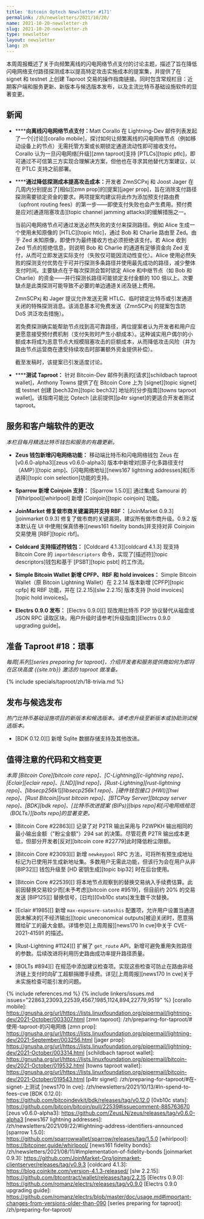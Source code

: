 ```yaml
---
title: 'Bitcoin Optech Newsletter #171'
permalink: /zh/newsletters/2021/10/20/
name: 2021-10-20-newsletter-zh
slug: 2021-10-20-newsletter-zh
type: newsletter
layout: newsletter
lang: zh
---
```

本周周报概述了关于向频繁离线的闪电网络节点支付的讨论主题，描述了旨在降低闪电网络支付路径探测成本以提高特定攻击实施成本的提案集，并提供了在 signet 和 testnet 上创建 Taproot 交易的操作指南链接。同时包含常规栏目：近期客户端和服务更新、新版本与候选版本发布，以及主流比特币基础设施软件的显著变更。

## 新闻

- ​**<!--paying-offline-ln-nodes-->****向离线闪电网络节点支付：​** Matt Corallo 在 Lightning-Dev 邮件列表发起了一个[讨论][corallo mobile]，探讨如何让频繁离线的闪电网络节点（例如移动设备上的节点）无需托管方案或长期锁定通道流动性即可接收支付。Corallo 认为一旦闪电网络[升级][zmn taproot]支持 [PTLCs][topic ptlc]，即可通过不可信第三方实现合理解决方案，但他也在寻求其他替代方案建议，以在 PTLC 支持之前部署。

- ​**<!--lowering-the-cost-of-probing-to-make-attacks-more-expensive-->****通过降低探测成本提高攻击成本：​** 开发者 ZmnSCPxj 和 Joost Jager 在几周内分别提出了[相似][zmn prop]的[提案][jager prop]，旨在消除支付路径探测需要锁定资金的要求。两项提案均建议将此作为添加预支付路由费（upfront routing fees）的第一步——即使支付失败也会产生费用。预付费是应对[通道阻塞攻击][topic channel jamming attacks]的缓解措施之一。

  当前闪电网络节点可通过发送必然失败的支付来探测路径。例如 Alice 生成一个使用未知原像的 [HTLC][topic htlc]，通过 Bob 和 Charlie 路由至 Zed。由于 Zed 未知原像，即使作为最终接收方也必须拒绝该支付。若 Alice 收到 Zed 节点的拒绝信息，则说明 Bob 和 Charlie 的通道有足够资金向 Zed 支付，从而可立即发送实际支付（失败仅可能因流动性变化）。Alice 使用必然失败的探测支付优势在于可并行探测多条路径并使用最先成功的路径，减少整体支付时间。主要缺点在于每次探测会暂时锁定 Alice 和中继节点（如 Bob 和 Charlie）的资金——并行探测长路径可能锁定支付金额的 100 倍以上。次要缺点是此类探测可能导致不必要的单边通道关闭及链上费用。

  ZmnSCPxj 和 Jager 提议允许发送无需 HTLC、临时锁定比特币或引发通道关闭的特殊探测消息。该消息基本可免费发送（ZmnSCPxj 的提案包含防 DoS 洪泛攻击措施）。

  若免费探测确实能帮助节点找到高可靠路径，两位提案者认为开发者和用户应更愿意接受预付费机制（支付失败时产生小额成本）。这种诚实用户偶尔的小额成本将成为恶意节点大规模阻塞攻击的巨额成本，从而降低攻击风险（并为路由节点运营商在遭受持续攻击时部署额外资金提供补偿）。

  截至发稿时，该提案已引发适度讨论。

- ​**<!--testing-taproot-->****测试 Taproot：​** 针对 Bitcoin-Dev 邮件列表的[请求][schildbach taproot wallet]，Anthony Towns 提供了在 Bitcoin Core 上为 [signet][topic signet] 或 testnet 创建 [bech32m][topic bech32] 地址的[分步指南][towns taproot wallet]。该指南可能比 Optech [此前提供][p4tr signet]的更适合开发者测试 taproot。

## 服务和客户端软件的更改

*本栏目每月精选比特币钱包和服务的有趣更新。*

- ​**<!--zeus-wallet-adds-ln-features-->**​**Zeus 钱包新增闪电网络功能：​**
  移动端比特币和闪电网络钱包 Zeus 在 [v0.6.0-alpha3][zeus v0.6.0-alpha3] 版本中新增对[原子化多路径支付（AMP）][topic amp]、[闪电网络地址][news167 lightning addresses]和[币选择][topic coin selection]功能的支持。

- ​**<!--sparrow-adds-coinjoin-support-->**​**Sparrow 新增 Coinjoin 支持：​**
  [Sparrow 1.5.0][] 通过集成 Samourai 的 [Whirlpool][whirlpool] 新增 [Coinjoin][topic coinjoin] 功能。

- ​**<!--joinmarket-fixes-a-critical-bug-for-makers-and-adds-rbf-support-->**​**JoinMarket 修复做市商关键漏洞并支持 RBF：​**
  [JoinMarket 0.9.3][joinmarket 0.9.3] 修复了做市商的关键漏洞，建议所有做市商升级。0.9.2 版本默认在 UI 中使用[保真债券][news161 fidelity bonds]并支持对非 Coinjoin 交易使用 [RBF][topic rbf]。

- ​**<!--coldcard-supports-descriptor-based-wallets-->**​**Coldcard 支持描述符钱包：​**
  [Coldcard 4.1.3][coldcard 4.1.3] 现支持 Bitcoin Core 的 `importdescriptors` 命令，实现了[描述符][topic descriptors]钱包和基于 [PSBT][topic psbt] 的工作流。

- ​**<!--simple-bitcoin-wallet-adds-cpfp-rbf-hold-invoices-->**​**Simple Bitcoin Wallet 新增 CPFP、RBF 和 hold invoices：​**
  Simple Bitcoin Wallet（原 Bitcoin Lightning Wallet）在 2.2.14 版本新增 [CPFP][topic cpfp] 和 RBF 功能，并在 [2.2.15][slw 2.2.15] 版本支持 [hold invoices][topic hold invoices]。

- ​**<!--electrs-0-9-0-released-->**​**Electrs 0.9.0 发布：​**
  [Electrs 0.9.0][] 现改用比特币 P2P 协议替代从磁盘或 JSON RPC 读取区块。用户升级时请参考[升级指南][Electrs 0.9.0 upgrading guide]。

## 准备 Taproot #18：琐事

*每周[系列][series preparing for taproot]，介绍开发者和服务提供商如何为即将在区块高度 {{site.trb}} 激活的 taproot 做准备。*

{% include specials/taproot/zh/18-trivia.md %}

## 发布与候选发布

*热门比特币基础设施项目的新版本和候选版本。请考虑升级至新版本或协助测试候选版本。*

- [BDK 0.12.0][] 新增 Sqlite 数据存储支持及其他改进。

## 值得注意的代码和文档变更

*本周 [Bitcoin Core][bitcoin core repo]、[C-Lightning][c-lightning repo]、[Eclair][eclair repo]、[LND][lnd repo]、[Rust-Lightning][rust-lightning repo]、[libsecp256k1][libsecp256k1 repo]、[硬件钱包接口 (HWI)][hwi repo]、[Rust Bitcoin][rust bitcoin repo]、[BTCPay Server][btcpay server repo]、[BDK][bdk repo]、[比特币改进提案 (BIPs)][bips repo]和[闪电网络规范（BOLTs）][bolts repo]的显著变更。*

<!-- we wouldn't normally cover a small code comment like this, but it
seems worth publicizing the decision to use this value -->
- [Bitcoin Core #22863][] 记录了对 P2TR 输出采用与 P2WPKH 输出相同的最小输出金额（"粉尘金额"）294 sat 的决策。尽管花费 P2TR 输出成本更低，但部分开发者[反对][bitcoin core #22779]此时降低粉尘限额。

- [Bitcoin Core #23093][] 新增 `newkeypool` RPC 方法，可将所有预生成地址标记为已使用并生成新地址集。多数用户无需此功能，但该行为会在用户从非 [BIP32][] 钱包升级至 [HD 密钥生成][topic bip32] 时在后台使用。

- [Bitcoin Core #22539][] 将本地节点观察到的替换交易纳入手续费估算。此前因替换交易较少而[未予考虑][bitcoin core #9519]，但目前约 20% 的交易发送 [BIP125][] 替换信号，[日均][0xb10c stats]发生数千次替换。

- [Eclair #1985][] 新增 `max-exposure-satoshis` 配置项，允许用户设置当通道因未解决的[不经济输出][topic uneconomical outputs]被迫关闭时，愿意捐赠给矿工的最大金额。详情参见[上周周报][news170 ln cve]中关于 CVE-2021-41591 的描述。

- [Rust-Lightning #1124][] 扩展了 `get_route` API，新增可避免重用失败路径的参数。后续改进将利用历史路由成功率提升路径质量。

- [BOLTs #894][] 在规范中添加建议检查项。实现这些检查可防止在路由非经济链上支付时向矿工超额捐赠手续费。详见[上周周报][news170 ln cve]关于未实施检查可能引发的问题。


{% include references.md %}
{% include linkers/issues.md issues="22863,23093,22539,4567,1985,1124,894,22779,9519" %}
[corallo mobile]: https://gnusha.org/url/https://lists.linuxfoundation.org/pipermail/lightning-dev/2021-October/003307.html
[zmn taproot]: /zh/preparing-for-taproot/#使用-taproot-的闪电网络
[zmn prop]: https://gnusha.org/url/https://lists.linuxfoundation.org/pipermail/lightning-dev/2021-September/003256.html
[jager prop]: https://gnusha.org/url/https://lists.linuxfoundation.org/pipermail/lightning-dev/2021-October/003314.html
[schildbach taproot wallet]: https://gnusha.org/url/https://lists.linuxfoundation.org/pipermail/bitcoin-dev/2021-October/019532.html
[towns taproot wallet]: https://gnusha.org/url/https://lists.linuxfoundation.org/pipermail/bitcoin-dev/2021-October/019543.html
[p4tr signet]: /zh/preparing-for-taproot/#在-signet-上测试
[news170 ln cve]: /zh/newsletters/2021/10/13/#ln-spend-to-fees-cve
[BDK 0.12.0]: https://github.com/bitcoindevkit/bdk/releases/tag/v0.12.0
[0xb10c stats]: https://github.com/bitcoin/bitcoin/pull/22539#issuecomment-885763670
[zeus v0.6.0-alpha3]: https://github.com/ZeusLN/zeus/releases/tag/v0.6.0-alpha3
[news167 lightning addresses]: /zh/newsletters/2021/09/22/#lightning-address-identifiers-announced
[sparrow 1.5.0]: https://github.com/sparrowwallet/sparrow/releases/tag/1.5.0
[whirlpool]: https://bitcoiner.guide/whirlpool/
[news161 fidelity bonds]: /zh/newsletters/2021/08/11/#implementation-of-fidelity-bonds
[joinmarket 0.9.3]: https://github.com/JoinMarket-Org/joinmarket-clientserver/releases/tag/v0.9.3
[coldcard 4.1.3]: https://blog.coinkite.com/version-4.1.3-released/
[slw 2.2.15]: https://github.com/btcontract/wallet/releases/tag/2.2.15
[Electrs 0.9.0]: https://github.com/romanz/electrs/releases/tag/v0.9.0
[Electrs 0.9.0 upgrading guide]: https://github.com/romanz/electrs/blob/master/doc/usage.md#important-changes-from-versions-older-than-090
[series preparing for taproot]: /zh/preparing-for-taproot/
